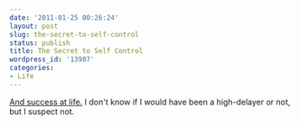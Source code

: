 ```yaml
---
date: '2011-01-25 00:26:24'
layout: post
slug: the-secret-to-self-control
status: publish
title: The Secret to Self Control
wordpress_id: '13987'
categories:
- Life
---
```


[And success at life.](http://www.newyorker.com/reporting/2009/05/18/090518fa_fact_lehrer?currentPage=all)  I don't know if I would have been a high-delayer or not, but I suspect not.
